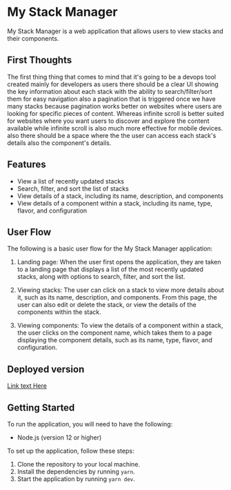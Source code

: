 # My Stack Manager

My Stack Manager is a web application that allows users to view stacks and their components.

## First Thoughts

The first thing thing that comes to mind that it's going to be a devops tool created mainly for developers as users
there should be a clear UI showing the key information about each stack with the ability to search/filter/sort them for
easy navigation also a pagination that is triggered once we have many stacks because pagination works better on websites where users are looking
for specific pieces of content. Whereas infinite scroll is better suited for websites where you want users to discover
and explore the content available while infinite scroll is also much more effective for mobile devices. also there should be a space where the
the user can access each stack's details also the component's details.

## Features

- View a list of recently updated stacks
- Search, filter, and sort the list of stacks
- View details of a stack, including its name, description, and components
- View details of a component within a stack, including its name, type, flavor, and configuration

## User Flow

The following is a basic user flow for the My Stack Manager application:

1.  Landing page: When the user first opens the application, they are taken to a landing page that displays a list of the most recently updated stacks, along with options to search, filter, and sort the list.

2.  Viewing stacks: The user can click on a stack to view more details about it, such as its name, description, and components. From this page, the user can also edit or delete the stack, or view the details of the components within the stack.

3.  Viewing components: To view the details of a component within a stack, the user clicks on the component name, which takes them to a page displaying the component details, such as its name, type, flavor, and configuration.

## Deployed version

[Link text Here](https://stacks-manager.vercel.app)

## Getting Started

To run the application, you will need to have the following:

- Node.js (version 12 or higher)

To set up the application, follow these steps:

1.  Clone the repository to your local machine.
2.  Install the dependencies by running `yarn`.
3.  Start the application by running `yarn dev`.
